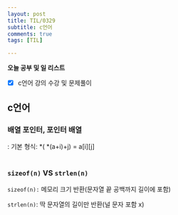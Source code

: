 ```yaml
---
layout: post
title: TIL/0329
subtitle: c언어
comments: true
tags: [TIL]

---
```

**오늘 공부 및  일 리스트**

 - [x] c언어 강의 수강 및 문제풀이
 
## c언어
### 배열 포인터, 포인터 배열
: 기본 형식: *( *(a+i)+j) = a[i][j]
<br>
<br>

###  `sizeof(n)` VS `strlen(n)`

 `sizeof(n):` 메모리 크기 반환(문자열 끝 공백까지 길이에 포함)

 `strlen(n)`: 딱 문자열의 길이만 반환(널 문자 포함 x)
